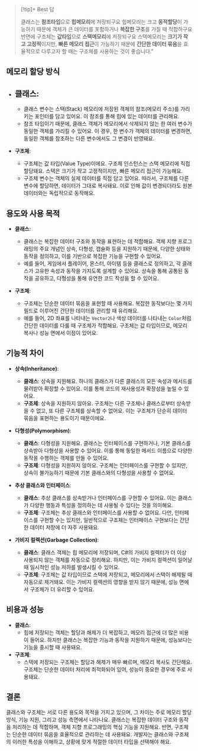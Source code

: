 > [!tip]+ Best 답
> 
>클래스는 **참조타입**으로 **힙메모리**에 저장되구요 힙메모리는 크고 **동적할당**이 가능하기 때문에 객체가 큰 데이터를 포함하거나 **복잡한 구조**를 가질 때 적합하구요 반면에
구조체는 **값타입**으로 **스택메모리**에 저장되구요 스택메모리는  **크기가 작고 고정적**이지만, **빠른 메모리 접근**이 가능하기 때문에 **간단한 데이터 묶음**을 효율적으로 다루고자 할 때는 구조체를 사용하는 것이 좋습니다."

## 메모리 할당 방식
   - **클래스**:
     - 
     - 클래스 변수는 스택(Stack) 메모리에 저장된 객체의 참조(메모리 주소)를 가리키는 포인터를 담고 있어요. 이 참조를 통해 힙에 있는 데이터를 관리해요.
     - 참조 타입이기 때문에, 클래스 객체가 메모리에서 삭제되지 않는 한 여러 변수가 동일한 객체를 가리킬 수 있어요. 이 경우, 한 변수가 객체의 데이터를 변경하면, 동일한 객체를 참조하는 다른 변수에서도 그 변경이 반영돼요.

   - **구조체**:
     - 구조체는 값 타입(Value Type)이에요. 구조체 인스턴스는 스택 메모리에 직접 할당돼요. 스택은 크기가 작고 고정적이지만, 빠른 메모리 접근이 가능해요.
     - 구조체 변수는 객체의 실제 데이터를 직접 담고 있어요. 따라서, 구조체를 다른 변수에 할당하면, 데이터가 그대로 복사돼요. 이로 인해 값이 변경되더라도 원본 데이터와는 독립적으로 동작해요.

## 용도와 사용 목적
   - **클래스**:
     - 클래스는 복잡한 데이터 구조와 동작을 표현하는 데 적합해요. 객체 지향 프로그래밍의 주요 개념인 상속, 다형성, 캡슐화 등을 지원하기 때문에, 다양한 상태와 동작을 정의하고, 이를 기반으로 복잡한 기능을 구현할 수 있어요.
     - 예를 들어, 게임에서 플레이어, 몬스터, 아이템 등을 클래스로 정의하고, 각 클래스가 고유한 속성과 동작을 가지도록 설계할 수 있어요. 상속을 통해 공통된 동작을 공유하고, 다형성을 통해 유연한 코드 작성을 할 수 있어요.

   - **구조체**:
     - 구조체는 단순한 데이터 묶음을 표현할 때 사용해요. 복잡한 동작보다는 몇 가지 필드로 이루어진 간단한 데이터를 관리할 때 유리해요.
     - 예를 들어, 2D 좌표를 나타내는 `Vector2`나 색상 데이터를 나타내는 `Color`처럼 간단한 데이터를 다룰 때 구조체가 적합해요. 구조체는 값 타입이므로, 메모리 복사나 성능 면에서 이점이 있어요.

## 기능적 차이
   - **상속(Inheritance)**:
     - **클래스**: 상속을 지원해요. 하나의 클래스가 다른 클래스의 모든 속성과 메서드를 물려받아 확장할 수 있어요. 이를 통해 코드의 재사용성과 확장성을 높일 수 있어요.
     - **구조체**: 상속을 지원하지 않아요. 구조체는 다른 구조체나 클래스로부터 상속받을 수 없고, 또 다른 구조체를 상속할 수 없어요. 이는 구조체가 단순히 데이터 묶음을 표현하는 용도이기 때문이에요.

   - **다형성(Polymorphism)**:
     - **클래스**: 다형성을 지원해요. 클래스는 인터페이스를 구현하거나, 기본 클래스를 상속받아 다형성을 사용할 수 있어요. 이를 통해 동일한 메서드 이름으로 다양한 동작을 수행하는 객체를 만들 수 있어요.
     - **구조체**: 다형성을 지원하지 않아요. 구조체는 인터페이스를 구현할 수 있지만, 상속이 불가능하기 때문에 기본 클래스와의 다형성을 사용할 수 없어요.

   - **추상 클래스와 인터페이스**:
     - **클래스**: 추상 클래스를 상속받거나 인터페이스를 구현할 수 있어요. 이는 클래스가 다양한 행동과 특성을 정의하는 데 사용될 수 있다는 것을 의미해요.
     - **구조체**: 구조체는 추상 클래스와 인터페이스를 사용할 수 없어요. 다만, 인터페이스를 구현할 수는 있지만, 일반적으로 구조체는 인터페이스 구현보다는 간단한 데이터 저장에 더 자주 사용돼요.

   - **가비지 컬렉션(Garbage Collection)**:
     - **클래스**: 클래스 객체는 힙 메모리에 저장되며, C#의 가비지 컬렉터가 더 이상 사용되지 않는 객체를 자동으로 정리해요. 하지만, 이는 가비지 컬렉션이 일어날 때 일시적인 성능 저하를 발생시킬 수 있어요.
     - **구조체**: 구조체는 값 타입이므로 스택에 저장되고, 메모리에서 스택이 해제될 때 자동으로 제거돼요. 이는 가비지 컬렉션의 영향을 받지 않기 때문에, 성능 면에서 구조체가 더 유리할 수 있어요.

## 비용과 성능
   - **클래스**:
     - 힙에 저장되는 객체는 할당과 해제가 더 복잡하고, 메모리 접근에 더 많은 비용이 들어요. 하지만 클래스는 복잡한 기능과 동작을 지원하기 때문에, 성능보다는 기능을 중시할 때 사용돼요.
   - **구조체**:
     - 스택에 저장되는 구조체는 할당과 해제가 매우 빠르며, 메모리 복사도 간단해요. 구조체는 단순한 데이터 처리에 최적화되어 있어, 성능이 중요한 경우에 주로 사용돼요.

## 결론
클래스와 구조체는 서로 다른 용도와 목적을 가지고 있으며, 그 차이는 주로 메모리 할당 방식, 기능 지원, 그리고 성능 측면에서 나타나요. 클래스는 복잡한 데이터 구조와 동작을 처리하는 데 적합하며, 객체 지향 프로그래밍의 핵심 기능을 지원해요. 반면, 구조체는 단순한 데이터 묶음을 효율적으로 관리하는 데 사용돼요. 개발자는 클래스와 구조체의 이러한 특성을 이해하고, 상황에 맞게 적절한 데이터 타입을 선택해야 해요.